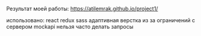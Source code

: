 Результат моей работы: https://atilemrak.github.io/project1/

использовано: react redux sass
адаптивная верстка
из за ограничений с сервером mockapi нельзя часто делать запросы
